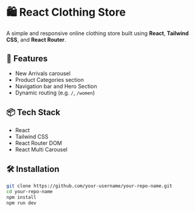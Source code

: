 # 🛍️ React Clothing Store

A simple and responsive online clothing store built using **React**, **Tailwind CSS**, and **React Router**.

## 🚀 Features

- New Arrivals carousel
- Product Categories section
- Navigation bar and Hero Section
- Dynamic routing (e.g. `/`, `/women`)

## 📦 Tech Stack

- React
- Tailwind CSS
- React Router DOM
- React Multi Carousel

## 🛠️ Installation

```bash
git clone https://github.com/your-username/your-repo-name.git
cd your-repo-name
npm install
npm run dev


